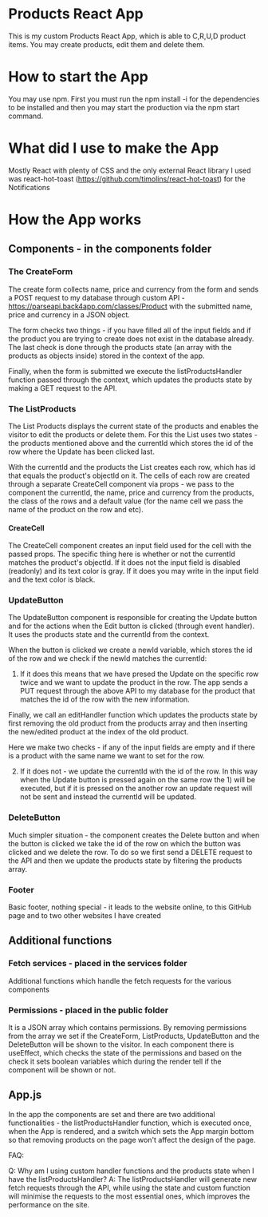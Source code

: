 # Products React App 

This is my custom Products React App, which is able to C,R,U,D product items. You may create products, edit them and delete them. 

# How to start the App

You may use npm. First you must run the npm install -i for the dependencies to be installed and then you may start the production via the npm start command. 

# What did I use to make the App 

Mostly React with plenty of CSS and the only external React library I used was react-hot-toast (https://github.com/timolins/react-hot-toast) for the Notifications

# How the App works 

## Components - in the components folder

### The CreateForm 

The create form collects name, price and currency from the form and sends a POST request to my database through custom API - https://parseapi.back4app.com/classes/Product with the submitted name, price and currency in a JSON object. 

The form checks two things - if you have filled all of the input fields and if the product you are trying to create does not exist in the database already. The last check is done through the products state (an array with the products as objects inside) stored in the context of the app. 

Finally, when the form is submitted we execute the listProductsHandler function passed through the context, which updates the products state by making a GET request to the API. 

### The ListProducts 

The List Products displays the current state of the products and enables the visitor to edit the products or delete them. For this the List uses two states - the products mentioned above and the currentId which stores the id of the row where the Update has been clicked last. 

With the currentId and the products the List creates each row, which has id that equals the product's objectId on it. The cells of each row are created through a separate CreateCell component via props - we pass to the component the currentId, the name, price and currency from the products, the class of the rows and a default value (for the name cell we pass the name of the product on the row and etc). 

#### CreateCell 

The CreateCell component creates an input field used for the cell with the passed props. The specific thing here is whether or not the currentId matches the product's objectId. If it does not the input field is disabled (readonly) and its text color is gray. If it does you may write in the input field and the text color is black. 

### UpdateButton  

The UpdateButton component is responsible for creating the Update button and for the actions when the Edit button is clicked (through event handler). It uses the products state and the currentId from the context. 

When the button is clicked we create a newId variable, which stores the id of the row and we check if the newId matches the currentId: 

1) If it does this means that we have presed the Update on the specific row twice and we want to update the product in the row. The app sends a PUT request through the above API to my database for the product that matches the id of the row with the new information. 

Finally, we call an editHandler function which updates the products state by first removing the old product from the products array and then inserting the new/edited product at the index of the old product.

Here we make two checks - if any of the input fields are empty and if there is a product with the same name we want to set for the row. 

2) If it does not - we update the currentId with the id of the row. In this way when the Update button is pressed again on the same row the 1) will be executed, but if it is pressed on the another row an update request will not be sent and instead the currentId will be updated. 

### DeleteButton 

Much simpler situation - the component creates the Delete button and when the button is clicked we take the id of the row on which the button was clicked and we delete the row. To do so we first send a DELETE request to the API and then we update the products state by filtering the products array. 

### Footer 

Basic footer, nothing special - it leads to the website online, to this GitHub page and to two other websites I have created

## Additional functions 

### Fetch services - placed in the services folder

Additional functions which handle the fetch requests for the various components 

### Permissions - placed in the public folder 

It is a JSON array which contains permissions. By removing permissions from the array we set if the CreateForm, ListProducts, UpdateButton and the DeleteButton will be shown to the visitor. In each component there is useEffect, which checks the state of the permissions and based on the check it sets boolean variables which  during the render tell if the component will be shown or not.

## App.js 

In the app the components are set and there are two additional functionalities - the listProductsHandler function, which is executed once, when the App is rendered, and a switch which sets the App margin bottom so that removing products on the page won't affect the design of the page. 


FAQ: 

Q: Why am I using custom handler functions and the products state when I have the listProductsHandler? 
A: The listProductsHandler will generate new fetch requests through the API, while using the state and custom function will minimise the requests to the most essential ones, which improves the performance on the site. 



